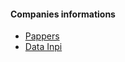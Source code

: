 
#### Companies informations

- [Pappers](https://www.pappers.fr/) 
- [Data Inpi](https://data.inpi.fr/)
